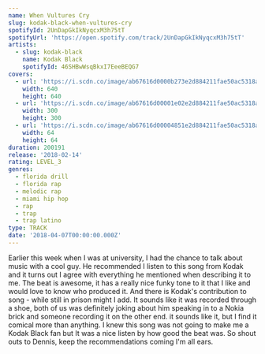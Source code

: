 ```yaml
---
name: When Vultures Cry
slug: kodak-black-when-vultures-cry
spotifyId: 2UnDapGkIkNyqcxM3h75tT
spotifyUrl: 'https://open.spotify.com/track/2UnDapGkIkNyqcxM3h75tT'
artists:
  - slug: kodak-black
    name: Kodak Black
    spotifyId: 46SHBwWsqBkxI7EeeBEQG7
covers:
  - url: 'https://i.scdn.co/image/ab67616d0000b273e2d884211fae50ac5318a428'
    width: 640
    height: 640
  - url: 'https://i.scdn.co/image/ab67616d00001e02e2d884211fae50ac5318a428'
    width: 300
    height: 300
  - url: 'https://i.scdn.co/image/ab67616d00004851e2d884211fae50ac5318a428'
    width: 64
    height: 64
duration: 200191
release: '2018-02-14'
rating: LEVEL_3
genres:
  - florida drill
  - florida rap
  - melodic rap
  - miami hip hop
  - rap
  - trap
  - trap latino
type: TRACK
date: '2018-04-07T00:00:00.000Z'
---
```

Earlier this week when I was at university, I had the chance to talk about music with a cool guy.
He recommended I listen to this song from Kodak and it turns out I agree with everything he
mentioned when describing it to me. The beat is awesome, it has a really nice funky tone to
it that I like and would love to know who produced it. And there is Kodak's contribution to
song - while still in prison might I add. It sounds like it was recorded through a shoe,
both of us was definitely joking about him speaking in to a Nokia brick and someone recording
it on the other end. it sounds like it, but  I find it comical more than anything. I knew
this song was not going to make me a Kodak Black fan but It was a nice listen by how good
the beat was. So shout outs to Dennis, keep the recommendations coming I'm all ears.
